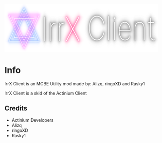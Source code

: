 <p align="center">
	<img width="640" height="160" src="assets/images/banner.png">
</p>

# Info
IrrX Client is an MCBE Utility mod made by: Alizq, ringoXD and Rasky1

IrrX Client is a skid of the Actinium Client


## Credits

* Actinium Developers
* Alizq
* ringoXD
* Rasky1

